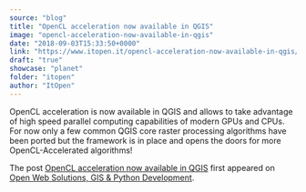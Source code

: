 ```yaml
---
source: "blog"
title: "OpenCL acceleration now available in QGIS"
image: "opencl-acceleration-now-available-in-qgis"
date: "2018-09-03T15:33:50+0000"
link: "https://www.itopen.it/opencl-acceleration-now-available-in-qgis/"
draft: "true"
showcase: "planet"
folder: "itopen"
author: "ItOpen"
---
```


<p>OpenCL acceleration is now available in QGIS and allows to take advantage of high speed parallel computing capabilities of modern GPUs and CPUs. For now only a few common QGIS core raster processing algorithms have been ported but the framework is in place and opens the doors for more OpenCL-Accelerated algorithms!</p>
<p>The post <a href="https://www.itopen.it/opencl-acceleration-now-available-in-qgis/">OpenCL acceleration now available in QGIS</a> first appeared on <a href="https://www.itopen.it">Open Web Solutions, GIS & Python Development</a>.</p>
